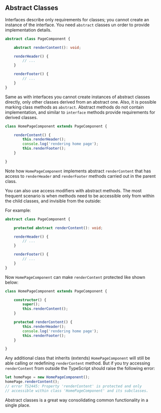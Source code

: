## Abstract Classes

Interfaces describe only requirements for classes; you cannot create an instance of the interface.
You need `abstract` classes un order to provide implementation details.

```ts
abstract class PageComponent {

    abstract renderContent(): void;

    renderHeader() {
        // ...
    }

    renderFooter() {
        // ...
    }
}
```

Same as with interfaces you cannot create instances of abstract classes directly, only other classes derived from an abstract one.
Also, it is possible marking class methods as `abstract`.
Abstract methods do not contain implementation, and similar to `interface` methods provide requirements for derived classes.

```ts
class HomePageComponent extends PageComponent {

    renderContent() {
        this.renderHeader();
        console.log('rendering home page');
        this.renderFooter();
    }

}
```

Note how `HomePageComponent` implements abstract `renderContent` that has access to `renderHeader` and `renderFooter` methods carried out in the parent class.

You can also use access modifiers with abstract methods.
The most frequent scenario is when methods need to be accessible only from within the child classes, and invisible from the outside:

For example:

```ts
abstract class PageComponent {

    protected abstract renderContent(): void;

    renderHeader() {
        // ...
    }

    renderFooter() {
        // ...
    }
}
```

Now `HomePageComponent` can make `renderContent` protected like shown below:

```ts
class HomePageComponent extends PageComponent {

    constructor() {
        super();
        this.renderContent();
    }

    protected renderContent() {
        this.renderHeader();
        console.log('rendering home page');
        this.renderFooter();
    }

}
```

Any additional class that inherits (extends) `HomePageComponent` will still be able calling or redefining `renderContent` method.
But if you try accessing `renderContent` from outside the TypeScript should raise the following error:

```ts
let homePage = new HomePageComponent();
homePage.renderContent();
// error TS2445: Property 'renderContent' is protected and only 
// accessible within class 'HomePageComponent' and its subclasses.
```

Abstract classes is a great way consolidating common functionality in a single place.
